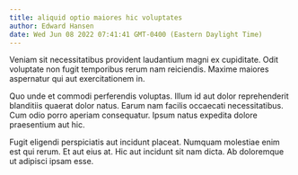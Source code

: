 ```yaml
---
title: aliquid optio maiores hic voluptates
author: Edward Hansen
date: Wed Jun 08 2022 07:41:41 GMT-0400 (Eastern Daylight Time)
---
```

Veniam sit necessitatibus provident laudantium magni ex cupiditate. Odit voluptate non fugit temporibus rerum nam reiciendis. Maxime maiores aspernatur qui aut exercitationem in.

 Quo unde et commodi perferendis voluptas. Illum id aut dolor reprehenderit blanditiis quaerat dolor natus. Earum nam facilis occaecati necessitatibus. Cum odio porro aperiam consequatur. Ipsum natus expedita dolore praesentium aut hic.

 Fugit eligendi perspiciatis aut incidunt placeat. Numquam molestiae enim est qui rerum. Et aut eius at. Hic aut incidunt sit nam dicta. Ab doloremque ut adipisci ipsam esse.